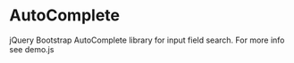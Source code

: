 # AutoComplete
jQuery Bootstrap AutoComplete library for input field search.
For more info see demo.js
